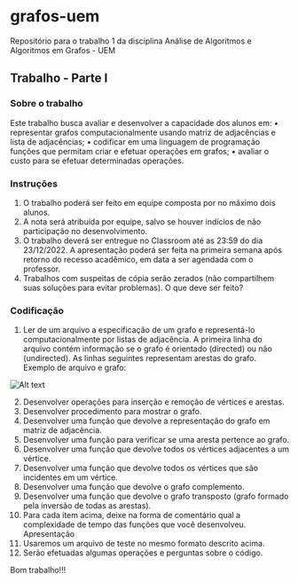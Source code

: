 # grafos-uem
Repositório para o trabalho 1 da disciplina Análise de Algoritmos e Algoritmos em Grafos - UEM

## Trabalho - Parte I

### Sobre o trabalho
Este trabalho busca avaliar e desenvolver a capacidade dos alunos em:
• representar grafos computacionalmente usando matriz de adjacências e lista de adjacências;
• codificar em uma linguagem de programação funções que permitam criar e efetuar operações em grafos;
• avaliar o custo para se efetuar determinadas operações.

### Instruções
1. O trabalho poderá ser feito em equipe composta por no máximo dois alunos.
2. A nota será atribuída por equipe, salvo se houver indícios de não participação no desenvolvimento.
3. O trabalho deverá ser entregue no Classroom até as 23:59 do dia 23/12/2022. A apresentação poderá ser feita
na primeira semana após retorno do recesso acadêmico, em data a ser agendada com o professor.
4. Trabalhos com suspeitas de cópia serão zerados (não compartilhem suas soluções para evitar problemas).
O que deve ser feito?

### Codificação
1. Ler de um arquivo a especificação de um grafo e representá-lo computacionalmente por listas de adjacência. A
primeira linha do arquivo contém informação se o grafo é orientado (directed) ou não (undirected). As linhas
seguintes representam arestas do grafo. Exemplo de arquivo e grafo:

![Alt text](https://ibb.co/WyJ9QMP "Optional title")


2. Desenvolver operações para inserção e remoção de vértices e arestas.
3. Desenvolver procedimento para mostrar o grafo.
4. Desenvolver uma função que devolve a representação do grafo em matriz de adjacência.
5. Desenvolver uma função para verificar se uma aresta pertence ao grafo.
6. Desenvolver uma função que devolve todos os vértices adjacentes a um vértice.
7. Desenvolver uma função que devolve todos os vértices que são incidentes em um vértice.
8. Desenvolver uma função que devolve o grafo complemento.
9. Desenvolver uma função que devolve o grafo transposto (grafo formado pela inversão de todas as arestas).
10. Para cada item acima, deixe na forma de comentário qual a complexidade de tempo das funções que você
desenvolveu.
Apresentação
1. Usaremos um arquivo de teste no mesmo formato descrito acima.
2. Serão efetuadas algumas operações e perguntas sobre o código.

Bom trabalho!!!
